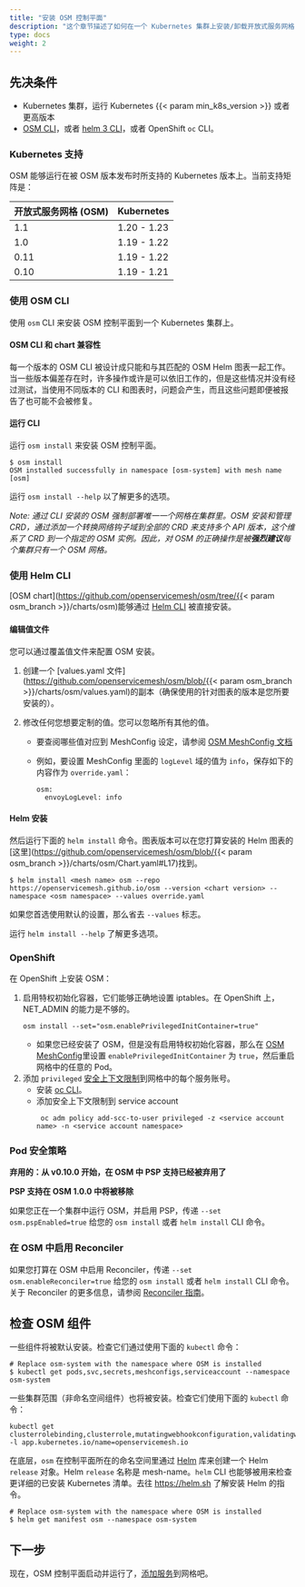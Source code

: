 ```yaml
---
title: "安装 OSM 控制平面"
description: "这个章节描述了如何在一个 Kubernetes 集群上安装/卸载开放式服务网格 (OSM)"
type: docs
weight: 2
---
```


## 先决条件

- Kubernetes 集群，运行 Kubernetes {{< param min_k8s_version >}} 或者更高版本
- [OSM CLI](/docs/guides/cli)，或者 [helm 3 CLI](https://helm.sh/docs/intro/install/)，或者 OpenShift `oc` CLI。

### Kubernetes 支持

OSM 能够运行在被 OSM 版本发布时所支持的 Kubernetes 版本上。当前支持矩阵是：

| 开放式服务网格 (OSM) | Kubernetes |
| ----------------- | ----------- |
| 1.1               | 1.20 - 1.23 |
| 1.0               | 1.19 - 1.22 |
| 0.11              | 1.19 - 1.22 |
| 0.10              | 1.19 - 1.21 |

### 使用 OSM CLI

使用 `osm` CLI 来安装 OSM 控制平面到一个 Kubernetes 集群上。

#### OSM CLI 和 chart 兼容性

每一个版本的 OSM CLI 被设计成只能和与其匹配的 OSM Helm 图表一起工作。当一些版本偏差存在时，许多操作或许是可以依旧工作的，但是这些情况并没有经过测试，当使用不同版本的 CLI 和图表时，问题会产生，而且这些问题即便被报告了也可能不会被修复。

#### 运行 CLI

运行 `osm install` 来安装 OSM 控制平面。

```console
$ osm install
OSM installed successfully in namespace [osm-system] with mesh name [osm]
```

运行 `osm install --help` 以了解更多的选项。

_Note: 通过 CLI 安装的 OSM 强制部署唯一一个网格在集群里。OSM 安装和管理 CRD，通过添加一个转换网络钩子域到全部的 CRD 来支持多个 API 版本，这个维系了 CRD 到一个指定的 OSM 实例。因此，对 OSM 的正确操作是被**强烈建议**每个集群只有一个 OSM 网格。_

### 使用 Helm CLI

[OSM chart](https://github.com/openservicemesh/osm/tree/{{< param osm_branch >}}/charts/osm)能够通过 [Helm CLI](https://helm.sh/docs/intro/install/) 被直接安装。

#### 编辑值文件

您可以通过覆盖值文件来配置 OSM 安装。

1. 创建一个 [values.yaml 文件](https://github.com/openservicemesh/osm/blob/{{< param osm_branch >}}/charts/osm/values.yaml)的副本（确保使用的针对图表的版本是您所要安装的）。
2. 修改任何您想要定制的值。您可以忽略所有其他的值。

   - 要查阅哪些值对应到 MeshConfig 设定，请参阅 [OSM MeshConfig 文档](/docs/guides/mesh_config)

   - 例如，要设置 MeshConfig 里面的 `logLevel` 域的值为 `info`，保存如下的内容作为 `override.yaml`：
     ```
     osm:
       envoyLogLevel: info
     ```

#### Helm 安装

然后运行下面的 `helm install` 命令。图表版本可以在您打算安装的 Helm 图表的[这里](https://github.com/openservicemesh/osm/blob/{{< param osm_branch >}}/charts/osm/Chart.yaml#L17)找到。

```console
$ helm install <mesh name> osm --repo https://openservicemesh.github.io/osm --version <chart version> --namespace <osm namespace> --values override.yaml
```

如果您首选使用默认的设置，那么省去 `--values` 标志。

运行 `helm install --help` 了解更多选项。

### OpenShift

在 OpenShift 上安装 OSM：

1. 启用特权初始化容器，它们能够正确地设置 iptables。在 OpenShift 上，NET_ADMIN 的能力是不够的。
   ```shell
   osm install --set="osm.enablePrivilegedInitContainer=true"
   ```
   - 如果您已经安装了 OSM，但是没有启用特权初始化容器，那么在 [OSM MeshConfig](/docs/guides/mesh_config)里设置 `enablePrivilegedInitContainer` 为 `true`，然后重启网格中的任意的 Pod。
2. 添加 `privileged` [安全上下文限制](https://docs.openshift.com/container-platform/4.7/authentication/managing-security-context-constraints.html)到网格中的每个服务账号。
   - 安装 [oc CLI](https://docs.openshift.com/container-platform/4.7/cli_reference/openshift_cli/getting-started-cli.html)。
   - 添加安全上下文限制到 service account
     ```shell
      oc adm policy add-scc-to-user privileged -z <service account name> -n <service account namespace>
     ```

### Pod 安全策略

**弃用的：从 v0.10.0 开始，在 OSM 中 PSP 支持已经被弃用了**

**PSP 支持在 OSM 1.0.0 中将被移除**

如果您正在一个集群中运行 OSM，并启用 PSP，传递 `--set osm.pspEnabled=true` 给您的 `osm install` 或者 `helm install` CLI 命令。

### 在 OSM 中启用 Reconciler

如果您打算在 OSM 中启用 Reconciler，传递 `--set osm.enableReconciler=true` 给您的 `osm install` 或者 `helm install` CLI 命令。关于 Reconciler 的更多信息，请参阅 [Reconciler 指南](/docs/guides/reconciler)。

## 检查 OSM 组件

一些组件将被默认安装。检查它们通过使用下面的 `kubectl` 命令：

```console
# Replace osm-system with the namespace where OSM is installed
$ kubectl get pods,svc,secrets,meshconfigs,serviceaccount --namespace osm-system
```

一些集群范围（非命名空间组件）也将被安装。检查它们使用下面的 `kubectl` 命令：

```console
kubectl get clusterrolebinding,clusterrole,mutatingwebhookconfiguration,validatingwebhookconfigurations -l app.kubernetes.io/name=openservicemesh.io
```

在底层，`osm` 在控制平面所在的命名空间里通过 [Helm](https://helm.sh) 库来创建一个 Helm `release` 对象。Helm `release` 名称是 mesh-name。`helm` CLI 也能够被用来检查更详细的已安装 Kubernetes 清单。去往 https://helm.sh 了解安装 Helm 的指令。

```console
# Replace osm-system with the namespace where OSM is installed
$ helm get manifest osm --namespace osm-system
```

## 下一步

现在，OSM 控制平面启动并运行了，[添加服务](/docs/guides/app_onboarding/)到网格吧。
